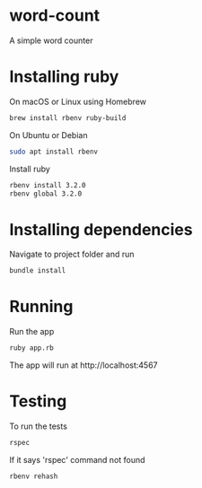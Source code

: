 # word-count

A simple word counter

# Installing ruby

On macOS or Linux using Homebrew

```sh
brew install rbenv ruby-build
```

On Ubuntu or Debian

```sh
sudo apt install rbenv
```

Install ruby

```sh
rbenv install 3.2.0
rbenv global 3.2.0
```

# Installing dependencies

Navigate to project folder and run
```sh
bundle install
```

# Running

Run the app

```sh
ruby app.rb
```

The app will run at http://localhost:4567

# Testing

To run the tests

```sh
rspec
```

If it says 'rspec' command not found

```sh
rbenv rehash
```
